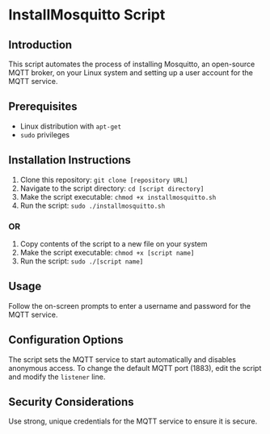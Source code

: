 # InstallMosquitto Script

## Introduction
This script automates the process of installing Mosquitto, an open-source MQTT broker, on your Linux system and setting up a user account for the MQTT service.

## Prerequisites
- Linux distribution with `apt-get`
- `sudo` privileges

## Installation Instructions
1. Clone this repository: `git clone [repository URL]`
2. Navigate to the script directory: `cd [script directory]`
3. Make the script executable: `chmod +x installmosquitto.sh`
4. Run the script: `sudo ./installmosquitto.sh`
### OR
1. Copy contents of the script to a new file on your system
2. Make the script executable: `chmod +x [script name]`
3. Run the script: `sudo ./[script name]`

## Usage
Follow the on-screen prompts to enter a username and password for the MQTT service.

## Configuration Options
The script sets the MQTT service to start automatically and disables anonymous access. To change the default MQTT port (1883), edit the script and modify the `listener` line.

## Security Considerations
Use strong, unique credentials for the MQTT service to ensure it is secure.
